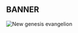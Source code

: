 ## BANNER
![New genesis evangelion]([https://images.hdqwalls.com/wallpapers/neon-genesis-evangelion-the-end-of-evangelion-1997-poster-ax.jpg](https://media1.tenor.com/m/9sX70ZS8Z70AAAAC/omedetou-congratulations.gif))
